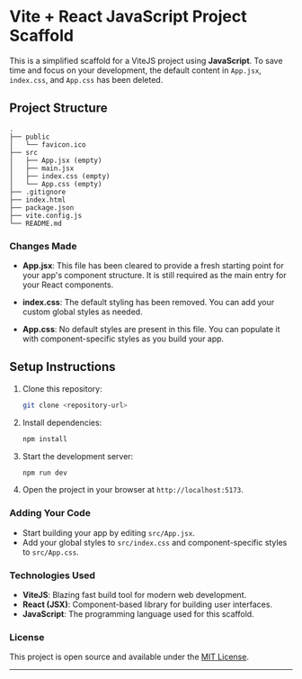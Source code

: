 # Vite + React JavaScript Project Scaffold

This is a simplified scaffold for a ViteJS project using **JavaScript**. To save time and focus on your development, the default content in `App.jsx`, `index.css`, and `App.css` has been deleted.

## Project Structure

```
.
├── public
│   └── favicon.ico
├── src
│   ├── App.jsx (empty)
│   ├── main.jsx
│   ├── index.css (empty)
│   └── App.css (empty)
├── .gitignore
├── index.html
├── package.json
├── vite.config.js
└── README.md
```

### Changes Made

- **App.jsx**: This file has been cleared to provide a fresh starting point for your app's component structure. It is still required as the main entry for your React components.
  
- **index.css**: The default styling has been removed. You can add your custom global styles as needed.

- **App.css**: No default styles are present in this file. You can populate it with component-specific styles as you build your app.

## Setup Instructions

1. Clone this repository:
   ```bash
   git clone <repository-url>
   ```

2. Install dependencies:
   ```bash
   npm install
   ```

3. Start the development server:
   ```bash
   npm run dev
   ```

4. Open the project in your browser at `http://localhost:5173`.

### Adding Your Code

- Start building your app by editing `src/App.jsx`.
- Add your global styles to `src/index.css` and component-specific styles to `src/App.css`.

### Technologies Used

- **ViteJS**: Blazing fast build tool for modern web development.
- **React (JSX)**: Component-based library for building user interfaces.
- **JavaScript**: The programming language used for this scaffold.

### License

This project is open source and available under the [MIT License](LICENSE).

---
